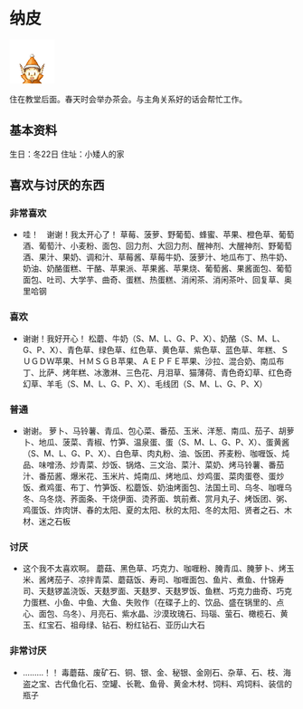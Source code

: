 # 纳皮

![纳皮.png](纳皮.png)

住在教堂后面。春天时会举办茶会。与主角关系好的话会帮忙工作。

## 基本资料

生日：冬22日
住址：小矮人的家

## 喜欢与讨厌的东西

### 非常喜欢

- 哇！　谢谢！我太开心了！
草莓、菠萝、野葡萄、蜂蜜、苹果、橙色草、葡萄酒、葡萄汁、小麦粉、面包、回力剂、大回力剂、醒神剂、大醒神剂、野葡萄酒、果汁、果奶、调和汁、草莓酱、草莓牛奶、菠萝汁、地瓜布丁、热牛奶、奶油、奶酪蛋糕、干酪、苹果派、苹果酱、苹果烧、葡萄酱、果酱面包、葡萄面包、吐司、大学芋、曲奇、蛋糕、热蛋糕、消闲茶、消闲茶叶、回复草、奥里哈钢

### 喜欢

- 谢谢！我好开心！
松蘑、牛奶（S、M、L、G、P、X）、奶酪（S、M、L、G、P、X）、青色草、绿色草、红色草、黄色草、紫色草、蓝色草、年糕、ＳＵＧＤＷ苹果、ＨＭＳＧＢ苹果、ＡＥＰＦＥ苹果、沙拉、混合奶、南瓜布丁、比萨、烤年糕、冰激淋、三色花、月泪草、猫薄荷、青色奇幻草、红色奇幻草、羊毛（S、M、L、G、P、X）、毛线团（S、M、L、G、P、X）

### 普通

- 谢谢。
萝卜、马铃薯、青瓜、包心菜、番茄、玉米、洋葱、南瓜、茄子、胡萝卜、地瓜、菠菜、青椒、竹笋、温泉蛋、蛋（S、M、L、G、P、X）、蛋黄酱（S、M、L、G、P、X）、白色草、肉丸粉、油、饭团、荞麦粉、咖喱饭、炖品、味噌汤、炒青菜、炒饭、锅烙、三文治、菜汁、菜奶、烤马铃薯、番茄汁、番茄酱、爆米花、玉米片、炖南瓜、烤地瓜、炒鸡蛋、菜肉蛋卷、蛋炒饭、煮鸡蛋、布丁、竹笋饭、松蘑饭、奶油烤面包、法国土司、乌冬、咖喱乌冬、乌冬烧、荞面条、干烧伊面、烫荞面、筑前煮、赏月丸子、烤饭团、粥、鸡蛋饭、炸肉饼、春的太阳、夏的太阳、秋的太阳、冬的太阳、贤者之石、木材、迷之石板

### 讨厌

- 这个我不太喜欢啊。
蘑菇、黑色草、巧克力、咖喱粉、腌青瓜、腌萝卜、烤玉米、酱烤茄子、凉拌青菜、蘑菇饭、寿司、咖喱面包、鱼片、煮鱼、什锦寿司、天麸锣盖浇饭、天麸罗面、天麸罗、天麸罗饭、鱼糕、巧克力曲奇、巧克力蛋糕、小鱼、中鱼、大鱼、失败作（在碟子上的、饮品、盛在锅里的、点心、面包、乌冬）、月亮石、紫水晶、沙漠玫瑰石、玛瑙、萤石、橄榄石、黄玉、红宝石、祖母绿、钻石、粉红钻石、亚历山大石

### 非常讨厌

- ………！！
毒蘑菇、废矿石、铜、银、金、秘银、金刚石、杂草、石、枝、海盗之宝、古代鱼化石、空罐、长靴、鱼骨、黄金木材、饲料、鸡饲料、装信的瓶子
